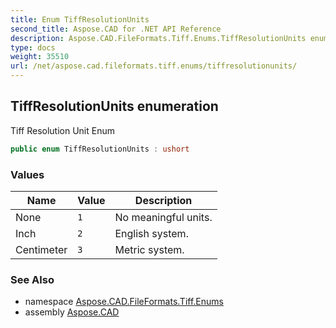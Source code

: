```yaml
---
title: Enum TiffResolutionUnits
second_title: Aspose.CAD for .NET API Reference
description: Aspose.CAD.FileFormats.Tiff.Enums.TiffResolutionUnits enum. Tiff Resolution Unit Enum
type: docs
weight: 35510
url: /net/aspose.cad.fileformats.tiff.enums/tiffresolutionunits/
---
```

## TiffResolutionUnits enumeration

Tiff Resolution Unit Enum

```csharp
public enum TiffResolutionUnits : ushort
```

### Values

| Name | Value | Description |
| --- | --- | --- |
| None | `1` | No meaningful units. |
| Inch | `2` | English system. |
| Centimeter | `3` | Metric system. |

### See Also

* namespace [Aspose.CAD.FileFormats.Tiff.Enums](../../aspose.cad.fileformats.tiff.enums/)
* assembly [Aspose.CAD](../../)


